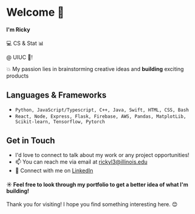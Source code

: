 # Welcome :open_hands: 

#### I'm Ricky 
:computer: CS & Stat :bar_chart: 

@ UIUC :corn:!



:collision: My passion lies in brainstorming creative ideas and **building** exciting products 

## Languages & Frameworks
- `Python, JavaScript/Typescript, C++, Java, Swift, HTML, CSS, Bash`
- `React, Node, Express, Flask, Firebase, AWS, Pandas, MatplotLib, Scikit-learn, Tensorflow, Pytorch`

## Get in Touch
- I'd love to connect to talk about my work or any project opportunities!
- 📫 You can reach me via email at [rickyl3@illinois.edu](mailto:rickyl3@illinois.edu)
- 🔗 Connect with me on [LinkedIn](https://www.linkedin.com/in/ricky-lin1)


#### :sunny: Feel free to look through my portfolio to get a better idea of what I'm building! 
Thank you for visiting! I hope you find something interesting here. 😊


